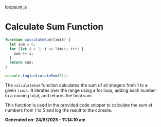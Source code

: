 loopsum.js

# Calculate Sum Function
```javascript
function calculateSum(limit) {
  let sum = 0;
  for (let i = 1; i <= limit; i++) {
    sum += i;
  }
  return sum;
}

console.log(calculateSum(5));
```
The `calculateSum` function calculates the sum of all integers from 1 to a given `limit`. It iterates over the range using a for loop, adding each number to a running total, and returns the final sum.

This function is used in the provided code snippet to calculate the sum of numbers from 1 to 5 and log the result to the console.

**Generated on: 24/6/2025 - 11:14:10 am**